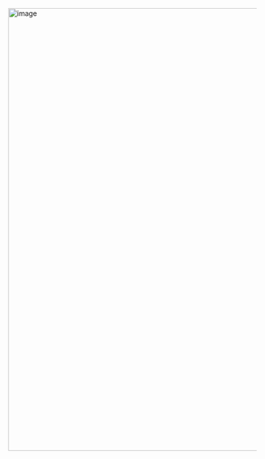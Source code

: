 <img width="1177" height="895" alt="image" src="https://github.com/user-attachments/assets/b2b9596f-9387-4d80-9d8c-f733516f160d" />

